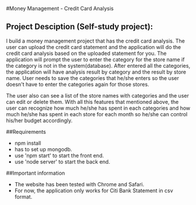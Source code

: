 #Money Management - Credit Card Analysis

## Project Desciption (Self-study project):
I build a money management project that has the credit card analysis. The user can upload the credit card statement and the application will do the credit card analysis based on the uploaded statement for you. The application will prompt the user to enter the category for the store name if the category is not in the system(database). After entered all the categories, the application will have analysis result by category and the result by store name. User needs to save the categories that he/she enters so the user doesn't have to enter the categories again for those stores. 

The user also can see a list of the store names with categories and the user can edit or delete them. With all this features that mentioned above, the user can recognize how much he/she has spent in each categories and how much he/she has spent in each store for each month so he/she can control his/her budget accordingly.

##Requirements
- npm install
- has to set up mongodb.
- use 'npm start' to start the front end.
- use 'node server' to start the back end.

##Important information
- The website has been tested with Chrome and Safari.
- For now, the application only works for Citi Bank Statement in csv format.